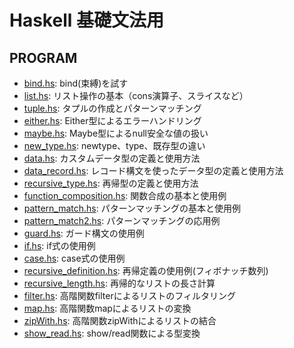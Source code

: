 # Haskell 基礎文法用

## PROGRAM

- [bind.hs](./bind.hs): bind(束縛)を試す
- [list.hs](./list.hs): リスト操作の基本（cons演算子、スライスなど）
- [tuple.hs](./tuple.hs): タプルの作成とパターンマッチング
- [either.hs](./either.hs): Either型によるエラーハンドリング
- [maybe.hs](./maybe.hs): Maybe型によるnull安全な値の扱い
- [new_type.hs](./new_type.hs): newtype、type、既存型の違い
- [data.hs](./data.hs): カスタムデータ型の定義と使用方法
- [data_record.hs](./data_record.hs): レコード構文を使ったデータ型の定義と使用方法
- [recursive_type.hs](./recursive_type.hs): 再帰型の定義と使用方法
- [function_composition.hs](./function_composition.hs): 関数合成の基本と使用例
- [pattern_match.hs](./pattern_match.hs): パターンマッチングの基本と使用例
- [pattern_match2.hs](./pattern_match2.hs): パターンマッチングの応用例
- [guard.hs](./guard.hs): ガード構文の使用例
- [if.hs](./if.hs): if式の使用例
- [case.hs](./case.hs): case式の使用例
- [recursive_definition.hs](./recursive_definition.hs): 再帰定義の使用例(フィボナッチ数列)
- [recursive_length.hs](./recursive_length.hs): 再帰的なリストの長さ計算
- [filter.hs](./filter.hs): 高階関数filterによるリストのフィルタリング
- [map.hs](./map.hs): 高階関数mapによるリストの変換
- [zipWith.hs](./zipWith.hs): 高階関数zipWithによるリストの結合
- [show_read.hs](./show_read.hs): show/read関数による型変換
